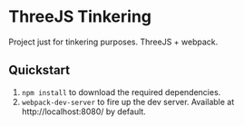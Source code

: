# ThreeJS Tinkering

Project just for tinkering purposes. ThreeJS + webpack.

## Quickstart
1. `npm install` to download the required dependencies.
2. `webpack-dev-server` to fire up the dev server. Available at http://localhost:8080/ by default.
